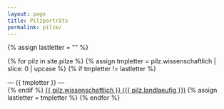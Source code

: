 ```yaml
---
layout: page
title: Pilzporträts
permalink: pilze/
---
```


{% assign lastletter = "" %}

{% for pilz in site.pilze %}
  {% assign tmpletter = pilz.wissenschaftlich | slice: 0 | upcase %}
  {% if tmpletter != lastletter %}
  <div class="text-center mt-3">— {{ tmpletter }} —</div>
  {% endif %}
  <a href="{{pilz.url | relative_url}}">{{ pilz.wissenschaftlich }} ({{ pilz.landlaeufig }})</a>
  {% assign lastletter = tmpletter %}
{% endfor %}
